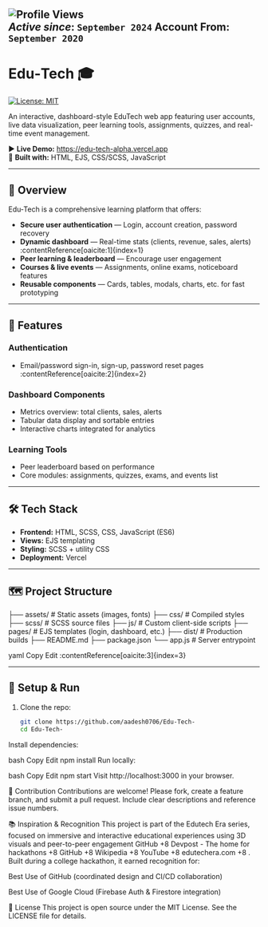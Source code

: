 ![Profile Views](https://komarev.com/ghpvc/?username=aadesh0706&color=blue)  
*Active since*: `September 2024`
**Account From:** `September 2020`
---

# Edu‑Tech 🎓

[![License: MIT](https://img.shields.io/badge/License-MIT-blue.svg)](LICENSE)

An interactive, dashboard-style EduTech web app featuring user accounts, live data visualization, peer learning tools, assignments, quizzes, and real-time event management.

▶️ **Live Demo:** https://edu-tech-alpha.vercel.app  
🧩 **Built with:** HTML, EJS, CSS/SCSS, JavaScript

---

## 🧠 Overview

Edu‑Tech is a comprehensive learning platform that offers:

- **Secure user authentication** — Login, account creation, password recovery  
- **Dynamic dashboard** — Real-time stats (clients, revenue, sales, alerts) :contentReference[oaicite:1]{index=1}  
- **Peer learning & leaderboard** — Encourage user engagement  
- **Courses & live events** — Assignments, online exams, noticeboard features  
- **Reusable components** — Cards, tables, modals, charts, etc. for fast prototyping

---

## 🚀 Features

### Authentication  
- Email/password sign-in, sign-up, password reset pages :contentReference[oaicite:2]{index=2}

### Dashboard Components  
- Metrics overview: total clients, sales, alerts  
- Tabular data display and sortable entries  
- Interactive charts integrated for analytics

### Learning Tools  
- Peer leaderboard based on performance  
- Core modules: assignments, quizzes, exams, and events list

---

## 🛠 Tech Stack

- **Frontend:** HTML, SCSS, CSS, JavaScript (ES6)  
- **Views:** EJS templating  
- **Styling:** SCSS + utility CSS  
- **Deployment:** Vercel

---

## 🗺️ Project Structure

├── assets/ # Static assets (images, fonts)
├── css/ # Compiled styles
├── scss/ # SCSS source files
├── js/ # Custom client-side scripts
├── pages/ # EJS templates (login, dashboard, etc.)
├── dist/ # Production builds
├── README.md
├── package.json
└── app.js # Server entrypoint

yaml
Copy
Edit
:contentReference[oaicite:3]{index=3}

---

## 🔧 Setup & Run

1. Clone the repo:  
   ```bash
   git clone https://github.com/aadesh0706/Edu‑Tech‑
   cd Edu‑Tech‑
Install dependencies:

bash
Copy
Edit
npm install
Run locally:

bash
Copy
Edit
npm start
Visit http://localhost:3000 in your browser.

🧪 Contribution
Contributions are welcome! Please fork, create a feature branch, and submit a pull request. Include clear descriptions and reference issue numbers.

📚 Inspiration & Recognition
This project is part of the Edutech Era series, focused on immersive and interactive educational experiences using 3D visuals and peer-to-peer engagement 
GitHub
+8
Devpost - The home for hackathons
+8
GitHub
+8
Wikipedia
+8
YouTube
+8
edutechera.com
+8
. Built during a college hackathon, it earned recognition for:

Best Use of GitHub (coordinated design and CI/CD collaboration)

Best Use of Google Cloud (Firebase Auth & Firestore integration)

📄 License
This project is open source under the MIT License. See the LICENSE file for details.
